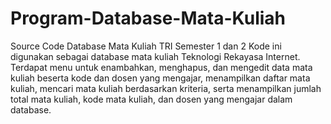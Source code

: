 # Program-Database-Mata-Kuliah
Source Code Database Mata Kuliah TRI Semester 1 dan 2
Kode ini digunakan sebagai database mata kuliah Teknologi Rekayasa Internet. Terdapat menu untuk enambahkan, menghapus, dan mengedit data mata kuliah beserta kode dan dosen yang mengajar, menampilkan daftar mata kuliah, mencari mata kuliah berdasarkan kriteria, serta menampilkan jumlah total mata kuliah, kode mata kuliah, dan dosen yang mengajar dalam database.
